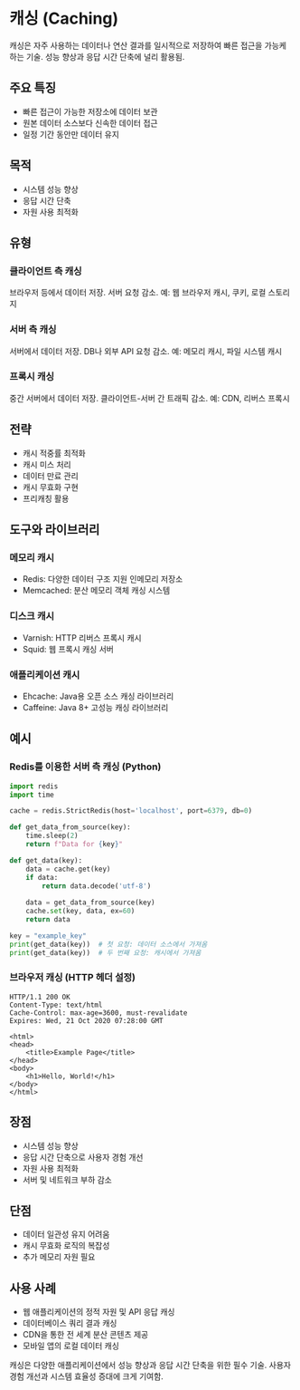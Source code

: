 # 캐싱 (Caching)

캐싱은 자주 사용하는 데이터나 연산 결과를 일시적으로 저장하여 빠른 접근을 가능케 하는 기술. 성능 향상과 응답 시간 단축에 널리 활용됨.

## 주요 특징

- 빠른 접근이 가능한 저장소에 데이터 보관
- 원본 데이터 소스보다 신속한 데이터 접근
- 일정 기간 동안만 데이터 유지

## 목적

- 시스템 성능 향상
- 응답 시간 단축
- 자원 사용 최적화

## 유형

### 클라이언트 측 캐싱

브라우저 등에서 데이터 저장. 서버 요청 감소.
예: 웹 브라우저 캐시, 쿠키, 로컬 스토리지

### 서버 측 캐싱

서버에서 데이터 저장. DB나 외부 API 요청 감소.
예: 메모리 캐시, 파일 시스템 캐시

### 프록시 캐싱

중간 서버에서 데이터 저장. 클라이언트-서버 간 트래픽 감소.
예: CDN, 리버스 프록시

## 전략

- 캐시 적중률 최적화
- 캐시 미스 처리
- 데이터 만료 관리
- 캐시 무효화 구현
- 프리캐칭 활용

## 도구와 라이브러리

### 메모리 캐시

- Redis: 다양한 데이터 구조 지원 인메모리 저장소
- Memcached: 분산 메모리 객체 캐싱 시스템

### 디스크 캐시

- Varnish: HTTP 리버스 프록시 캐시
- Squid: 웹 프록시 캐싱 서버

### 애플리케이션 캐시

- Ehcache: Java용 오픈 소스 캐싱 라이브러리
- Caffeine: Java 8+ 고성능 캐싱 라이브러리

## 예시

### Redis를 이용한 서버 측 캐싱 (Python)

```python
import redis
import time

cache = redis.StrictRedis(host='localhost', port=6379, db=0)

def get_data_from_source(key):
    time.sleep(2)
    return f"Data for {key}"

def get_data(key):
    data = cache.get(key)
    if data:
        return data.decode('utf-8')
    
    data = get_data_from_source(key)
    cache.set(key, data, ex=60)
    return data

key = "example_key"
print(get_data(key))  # 첫 요청: 데이터 소스에서 가져옴
print(get_data(key))  # 두 번째 요청: 캐시에서 가져옴
```

### 브라우저 캐싱 (HTTP 헤더 설정)

```http
HTTP/1.1 200 OK
Content-Type: text/html
Cache-Control: max-age=3600, must-revalidate
Expires: Wed, 21 Oct 2020 07:28:00 GMT

<html>
<head>
    <title>Example Page</title>
</head>
<body>
    <h1>Hello, World!</h1>
</body>
</html>
```

## 장점

- 시스템 성능 향상
- 응답 시간 단축으로 사용자 경험 개선
- 자원 사용 최적화
- 서버 및 네트워크 부하 감소

## 단점

- 데이터 일관성 유지 어려움
- 캐시 무효화 로직의 복잡성
- 추가 메모리 자원 필요

## 사용 사례

- 웹 애플리케이션의 정적 자원 및 API 응답 캐싱
- 데이터베이스 쿼리 결과 캐싱
- CDN을 통한 전 세계 분산 콘텐츠 제공
- 모바일 앱의 로컬 데이터 캐싱

캐싱은 다양한 애플리케이션에서 성능 향상과 응답 시간 단축을 위한 필수 기술. 사용자 경험 개선과 시스템 효율성 증대에 크게 기여함.
